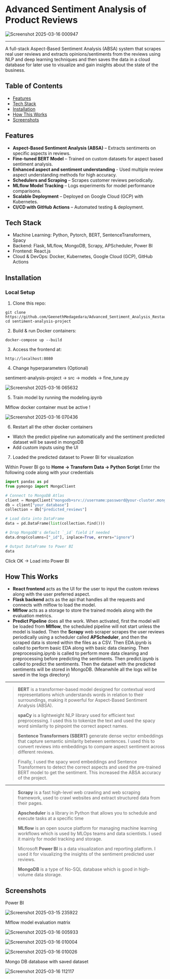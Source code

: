 # Advanced Sentiment Analysis of Product Reviews

![Screenshot 2025-03-16 000947](https://github.com/user-attachments/assets/28675adf-b087-4b65-9e17-548413637810)

---

A full-stack Aspect-Based Sentiment Analysis (ABSA) system that scrapes real user reviews and extracts opinions/sentiments from the reviews using NLP and deep learning techniques and then saves the data in a cloud database for later use to visualize and gain insights about the state of the business.

## Table of Contents

- [Features](#features)
- [Tech Stack](#tech-stack)
- [Installation](#installation)
- [How This Works](#how-this-works)
- [Screenshots](#screenshots)

## Features

- **Aspect-Based Sentiment Analysis (ABSA)** – Extracts sentiments on specific aspects in reviews.
- **Fine-tuned BERT Model** – Trained on custom datasets for aspect based sentiment analysis.
- **Enhanced aspect and sentiment understanding** - Used multiple review aspect understanding methods for high accuracy.
- **Schedulers and Scraping** – Scrapes customer reviews periodically.
- **MLflow Model Tracking** – Logs experiments for model performance comparisons.
- **Scalable Deployment** – Deployed on Google Cloud (GCP) with Kubernetes.
- **CI/CD with GitHub Actions** – Automated testing & deployment.

## Tech Stack

- Machine Learning: Python, Pytorch, BERT, SentenceTransformers, Spacy
- Backend: Flask, MLflow, MongoDB, Scrapy, APScheduler, Power BI
- Frontend: React.js
- Cloud & DevOps: Docker, Kubernetes, Google Cloud (GCP), GitHub Actions

## Installation

### Local Setup

1. Clone this repo:

```
git clone https://github.com/GeenethMedagedara/Advanced_Sentiment_Analysis_Restaurant_Reviews.git
cd sentiment-analysis-project
```

2. Build & run Docker containers:

```
docker-compose up --build
```

3. Access the frontend at:

```
http://localhost:8080
```

4. Change hyperparameters (Optional)

sentiment-analysis-project -> src -> models -> fine_tune.py

![Screenshot 2025-03-16 065632](https://github.com/user-attachments/assets/bb364ba2-2272-4282-bdf7-8225c4e9ffee)

5. Train model by running the modeling.ipynb

Mlflow docker container must be active !

![Screenshot 2025-03-16 070436](https://github.com/user-attachments/assets/0a7c93fa-cce0-443c-8dff-9ee771db630b)

6. Restart all the other docker containers

- Watch the predict pipeline run automatically and the sentiment predicted dataset will be saved in mongoDB
- Add custom inputs using the UI

7. Loaded the predicted dataset to Power BI for visualization

Within Power BI go to **Home -> Transform Data -> Python Script**
Enter the following code along with your credentials

```python
import pandas as pd
from pymongo import MongoClient

# Connect to MongoDB Atlas
client = MongoClient("mongodb+srv://username:password@your-cluster.mongodb.net/")
db = client["your_database"]
collection = db["predicted_reviews"]

# Load data into DataFrame
data = pd.DataFrame(list(collection.find()))

# Drop MongoDB's default `_id` field if needed
data.drop(columns=["_id"], inplace=True, errors="ignore")

# Output DataFrame to Power BI
data
```
Click OK → Load into Power BI

## How This Works

- **React frontend** acts as the UI for the user to input the custom reviews along with the user preferred aspect.
- **Flask backend** acts as the api that handles all the requests and connects with mlflow to load the model.
- **Mlflow** acts as a storage to store the trained models along with the evaluation metrics.
- **Predict Pipeline** does all the work. When activated, first the model will be loaded from **Mlflow**, the scheduled pipeline will not start unless the model is loaded. Then the **Scrapy** web scraper scrapes the user reviews periodically using a scheduler called **APScheduler**, and then the scraped data is stored within the files as a CSV. Then EDA.ipynb is called to perform basic EDA along with basic data cleaning. Then preprocessing.ipynb is called to perform more data cleaning and preprocessing before predicting the sentiments.  Then predict.ipynb is called to predict the sentiments. Then the dataset with the predicted sentiments will be stored in MongoDB. (Meanwhile all the logs will be saved in the logs directory)

---

> **BERT** is a transformer-based model designed for contextual word representations which understands words in relation to their surroundings, making it powerful for Aspect-Based Sentiment Analysis (ABSA). 

> **spaCy** is a lightweight NLP library used for efficient text preprocessing. I used this to tokenize the text and used the spacy word similarity to pinpoint the correct aspect names.

> **Sentence Transformers (SBERT)** generate dense vector embeddings that capture semantic similarity between sentences. I used this to convert reviews into embeddings to compare aspect sentiment across different reviews.

> Finally, I used the spacy word embeddings and Sentence Transformers to detect the correct aspects and used the pre-trained BERT model to get the sentiment. This increased the ABSA accuracy of the project.

---

> **Scrapy** is a fast high-level web crawling and web scraping framework, used to crawl websites and extract structured data from their pages.
 
> **Apscheduler** is a library in Python that allows you to schedule and execute tasks at a specific time

> **MLflow** is an open source platform for managing machine learning workflows which is used by MLOps teams and data scientists. I used it mainly for model tracking and storage.

> Microsoft **Power BI** is a data visualization and reporting platform. I used it for visualizing the insights of the sentiment predicted user reviews.

> **MongoDB** is a type of No-SQL database which is good in high-volume data storage.

## Screenshots

Power BI

![Screenshot 2025-03-15 235922](https://github.com/user-attachments/assets/d1d478e7-74e6-43a9-ab2c-e63843f41d6e)

Mlflow model evaluation matrix

![Screenshot 2025-03-16 005933](https://github.com/user-attachments/assets/6f5269c7-777f-42a1-89c7-9e5f776ea610)

![Screenshot 2025-03-16 010004](https://github.com/user-attachments/assets/c102c540-27e6-4a30-b6ab-5b3b4c7bed11)

![Screenshot 2025-03-16 010026](https://github.com/user-attachments/assets/56176ac4-f92c-4452-a77c-8127894730bc)

Mongo DB database with saved dataset

![Screenshot 2025-03-16 112117](https://github.com/user-attachments/assets/95653943-d951-4fec-b45e-61b584e96601)
